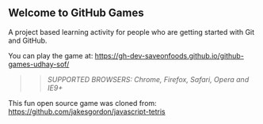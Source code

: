 ## Welcome to GitHub Games

A project based learning activity for people who are getting started with Git and GitHub.

You can play the game at: https://gh-dev-saveonfoods.github.io/github-games-udhay-sof/

>> _*SUPPORTED BROWSERS*: Chrome, Firefox, Safari, Opera and IE9+_

This fun open source game was cloned from: https://github.com/jakesgordon/javascript-tetris
